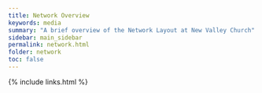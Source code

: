 ```yaml
---
title: Network Overview
keywords: media
summary: "A brief overview of the Network Layout at New Valley Church"
sidebar: main_sidebar
permalink: network.html
folder: network
toc: false
---
```



{% include links.html %}
